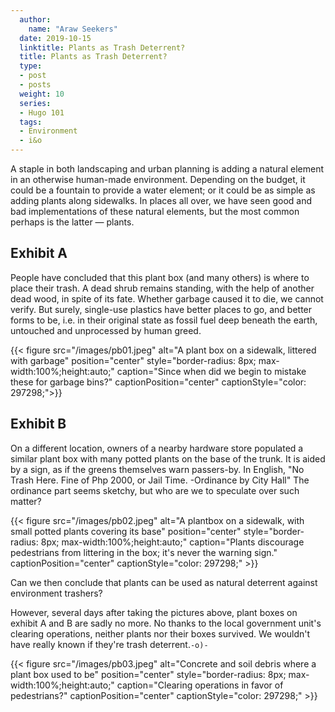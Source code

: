 ```yaml
---
  author:
    name: "Araw Seekers"
  date: 2019-10-15
  linktitle: Plants as Trash Deterrent?
  title: Plants as Trash Deterrent?
  type:
  - post
  - posts
  weight: 10
  series:
  - Hugo 101
  tags:
  - Environment
  - i&o
---
```

A staple in both landscaping and urban planning is adding a natural element in an otherwise human-made environment. Depending on the budget, it could be a fountain to provide a water element; or it could be as simple as adding plants along sidewalks. In places all over, we have seen good and bad implementations of these natural elements, but the most common perhaps is the latter &mdash; plants.


<h2>Exhibit A</h2>
People have concluded that this plant box (and many others) is where to place their trash. A dead shrub remains standing, with the help of another dead wood, in spite of its fate. Whether garbage caused it to die, we cannot verify. But surely, single-use plastics have better places to go, and better forms to be, i.e. in their original state as fossil fuel deep beneath the earth, untouched and unprocessed by human greed.

{{< figure src="/images/pb01.jpeg" alt="A plant box on a sidewalk, littered with garbage" position="center" style="border-radius: 8px; max-width:100%;height:auto;" caption="Since when did we begin to mistake these for garbage bins?" captionPosition="center" captionStyle="color: 297298;">}}



<h2>Exhibit B</h2>
On a different location, owners of a nearby hardware store populated a similar plant box with many potted plants on the base of the trunk. It is aided by a sign, as if the greens themselves warn passers-by. In English, "No Trash Here. Fine of Php 2000, or Jail Time. -Ordinance by City Hall" The ordinance part seems sketchy, but who are we to speculate over such matter?

{{< figure src="/images/pb02.jpeg" alt="A plantbox on a sidewalk, with small potted plants covering its base" position="center" style="border-radius: 8px; max-width:100%;height:auto;" caption="Plants discourage pedestrians from littering in the box; it's never the warning sign." captionPosition="center" captionStyle="color: 297298;" >}}

Can we then conclude that plants can be used as natural deterrent against environment trashers?

However, several days after taking the pictures above, plant boxes on exhibit A and B are sadly no more. No thanks to the local government unit's clearing operations, neither plants nor their boxes survived. We wouldn't have really known if they're trash deterrent.<code>-o)-</code>

{{< figure src="/images/pb03.jpeg" alt="Concrete and soil debris where a plant box used to be" position="center" style="border-radius: 8px; max-width:100%;height:auto;" caption="Clearing operations in favor of pedestrians?" captionPosition="center" captionStyle="color: 297298;" >}}
